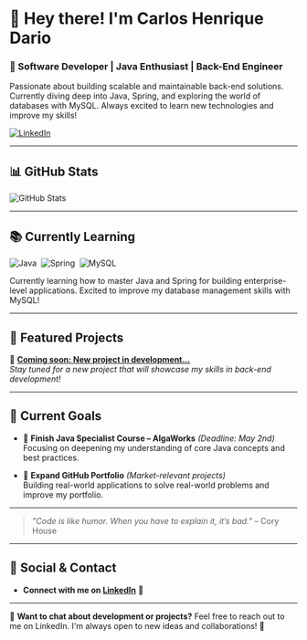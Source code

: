 # 👋 Hey there! I'm Carlos Henrique Dario  
### 🚀 Software Developer | Java Enthusiast | Back-End Engineer

Passionate about building scalable and maintainable back-end solutions. Currently diving deep into Java, Spring, and exploring the world of databases with MySQL. Always excited to learn new technologies and improve my skills!

[![LinkedIn](https://img.shields.io/badge/-Carlos%20Henrique%20Dario-0077B5?style=for-the-badge&logo=linkedin&logoColor=white)](https://www.linkedin.com/in/carloshbdario/)


---

## 📊 GitHub Stats

![GitHub Stats](https://github-readme-stats.vercel.app/api?username=carloshdario&show_icons=true&hide=issues,pullrequests&theme=radical)

---

## 📚 Currently Learning

<div style="display: flex; gap: 8px;">
  <img align="center" alt="Java" src="https://img.shields.io/badge/Java-ED8B00?style=for-the-badge&logo=openjdk&logoColor=white"/>
  <img align="center" alt="Spring" src="https://img.shields.io/badge/Spring-6DB33F?style=for-the-badge&logo=spring&logoColor=white"/>
  <img align="center" alt="MySQL" src="https://img.shields.io/badge/MySQL-00758F?style=for-the-badge&logo=mysql&logoColor=white"/>
</div>

Currently learning how to master Java and Spring for building enterprise-level applications. Excited to improve my database management skills with MySQL!

---

## 🚀 Featured Projects  

🔹 **[Coming soon: New project in development...]()**  
*Stay tuned for a new project that will showcase my skills in back-end development!*

---

## 🎯 Current Goals

- 🎯 **Finish Java Specialist Course – AlgaWorks** *(Deadline: May 2nd)*  
  Focusing on deepening my understanding of core Java concepts and best practices.
  
- 🚀 **Expand GitHub Portfolio** *(Market-relevant projects)*  
  Building real-world applications to solve real-world problems and improve my portfolio.

---

> *"Code is like humor. When you have to explain it, it’s bad."* – Cory House  

---

## 📱 Social & Contact  

- **Connect with me on [LinkedIn](https://www.linkedin.com/in/carloshbdario/)** 🚀  

---

💬 **Want to chat about development or projects?** Feel free to reach out to me on LinkedIn. I'm always open to new ideas and collaborations! 🚀
